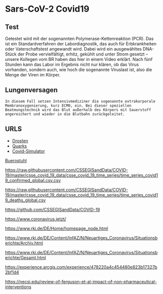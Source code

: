 # Sars-CoV-2 Covid19

## Test
 Getestet wird mit der sogenannten Polymerase-Kettenreaktion (PCR). Das ist ein Standardverfahren der Labordiagnostik, das auch für Erbkrankheiten oder Vaterschaftstest angewandt wird. Dabei wird ein ausgewähltes DNA-Stück der Probe vervielfältigt, erhitz, gekühlt und unter Strom gesetzt – unsere Kollegen vom BR haben das hier in einem Video erklärt. Nach fünf Stunden kann das Labor im Ergebnis nicht nur klären, ob das Virus vorhanden, sondern auch, wie hoch die sogenannte Viruslast ist, also die Menge der Viren im Körper.

## Lungenversagen
    In diesem Fall setzen Intensivmediziner die sogenannte extrakorporale Membranoxygenierung, kurz ECMO, ein. Bei dieser speziellen Beatmungstechnik wird das Blut außerhalb des Körpers mit Sauerstoff angereichert und wieder in die Blutbahn zurückgeleitet.

## URLS
* [Drosten](https://audiothek.ardmediathek.de/programsets/72451786)
* [Quarks](https://www.quarks.de/gesellschaft/wissenschaft/darum-ist-die-corona-pandemie-nicht-in-wenigen-wochen-vorbei/)
* [Covid-Simulator](http://covidsim.eu/)


[Buerostuhl](https://www.buerostuhl24.com/SPEKTRE-Stoff-Profi-Buerostuhl.html)


https://raw.githubusercontent.com/CSSEGISandData/COVID-19/master/csse_covid_19_data/csse_covid_19_time_series/time_series_covid19_confirmed_global.csv.csv

https://raw.githubusercontent.com/CSSEGISandData/COVID-19/master/csse_covid_19_data/csse_covid_19_time_series/time_series_covid19_deaths_global.csv

https://github.com/CSSEGISandData/COVID-19



https://www.coronavirus.jetzt/

https://www.rki.de/DE/Home/homepage_node.html

https://www.rki.de/DE/Content/InfAZ/N/Neuartiges_Coronavirus/Situationsberichte/Archiv.html

https://www.rki.de/DE/Content/InfAZ/N/Neuartiges_Coronavirus/Situationsberichte/Gesamt.html

https://experience.arcgis.com/experience/478220a4c454480e823b17327b2bf1d4


https://necsi.edu/review-of-ferguson-et-al-impact-of-non-pharmaceutical-interventions
